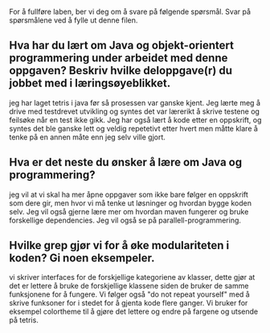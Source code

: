 For å fullføre laben, ber vi deg om å svare på følgende spørsmål. Svar på spørsmålene ved å fylle ut denne filen.

## Hva har du lært om Java og objekt-orientert programmering under arbeidet med denne oppgaven? Beskriv hvilke deloppgave(r) du jobbet med i læringsøyeblikket.

<!-- ditt svar her --> jeg har laget tetris i java før så prosessen var ganske kjent. Jeg lærte meg å drive med testdrevet utvikling og syntes det var lærerikt å skrive testene og feilsøke når en test ikke gikk. Jeg har også lært å kode etter en oppskrift, og syntes det ble ganske lett og veldig repetetivt etter hvert men måtte klare å tenke på en annen måte enn jeg selv ville gjort.

## Hva er det neste du ønsker å lære om Java og programmering?

<!-- ditt svar her --> jeg vil at vi skal ha mer åpne oppgaver som ikke bare følger en oppskrift som dere gir, men hvor vi må tenke ut løsninger og hvordan bygge koden selv. Jeg vil også gjerne lære mer om hvordan maven fungerer og bruke forskellige dependencies. Jeg vil også se på parallell-programmering.

## Hvilke grep gjør vi for å øke modulariteten i koden? Gi noen eksempeler.

<!-- ditt svar her  --> vi skriver interfaces for de forskjellige kategoriene av klasser, dette gjør at det er lettere å bruke de forskjellige klassene siden de bruker de samme funksjonene for å fungere. Vi følger også "do not repeat yourself" med å skrive funksoner for i stedet for å gjenta kode flere ganger. Vi bruker for eksempel colortheme til å gjøre det lettere og endre på fargene og utsende på tetris.
